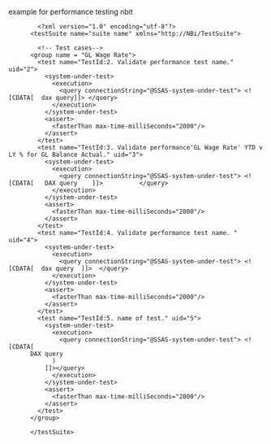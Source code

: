 
example for performance testing nbit

            <?xml version="1.0" encoding="utf-8"?>
          <testSuite name="suite name" xmlns="http://NBi/TestSuite">

            <!-- Test cases-->
          <group name = "GL Wage Rate">
            <test name="TestId:2. Validate performance test name." uid="2">
              <system-under-test>
                <execution>
                  <query connectionString="@SSAS-system-under-test"> <![CDATA[  dax query]]> </query>
                </execution>
              </system-under-test>
              <assert>
                <fasterThan max-time-milliSeconds="2000"/>
              </assert>
            </test>
            <test name="TestId:3. Validate performance'GL Wage Rate' YTD v LY % for GL Balance Actual." uid="3">
              <system-under-test>
                <execution>
                  <query connectionString="@SSAS-system-under-test"> <![CDATA[   DAX query    ]]>          </query>
                </execution>
              </system-under-test>
              <assert>
                <fasterThan max-time-milliSeconds="2000"/>
              </assert>
            </test>
            <test name="TestId:4. Validate performance test name. " uid="4">
              <system-under-test>
                <execution>
                  <query connectionString="@SSAS-system-under-test"> <![CDATA[  dax query  ]]>  </query>
                </execution>
              </system-under-test>
              <assert>
                <fasterThan max-time-milliSeconds="2000"/>
              </assert>
            </test>
            <test name="TestId:5. name of test." uid="5">
              <system-under-test>
                <execution>
                  <query connectionString="@SSAS-system-under-test"> <![CDATA[     
          DAX query
                )
              ]]></query>
                </execution>
              </system-under-test>
              <assert>
                <fasterThan max-time-milliSeconds="2000"/>
              </assert>
            </test>
          </group>

          </testSuite>
